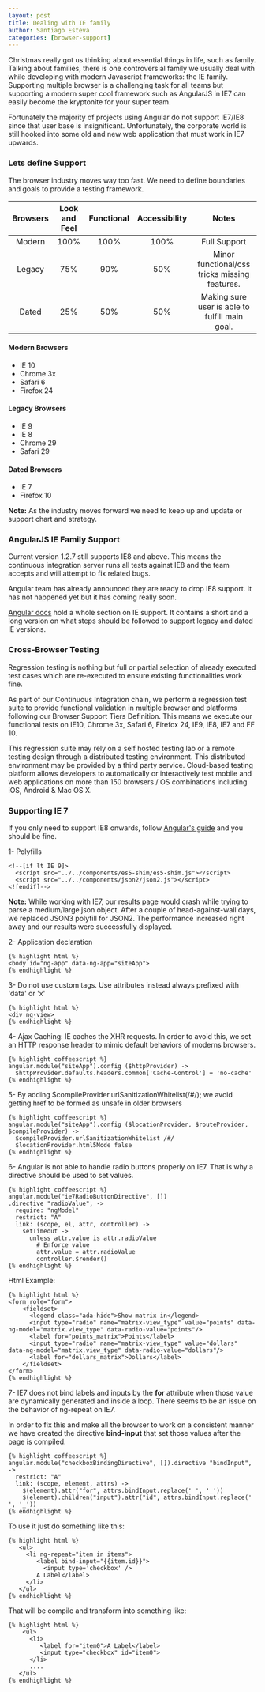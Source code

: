 ```yaml
---
layout: post
title: Dealing with IE family
author: Santiago Esteva
categories: [browser-support]
---
```


Christmas really got us thinking about essential things in life, such as family.
Talking about families, there is one controversial family we usually deal with while developing with modern Javascript frameworks: the IE family.
Supporting multiple browser is a challenging task for all teams but supporting a modern super cool framework such as AngularJS in IE7 can easily become the kryptonite for your super team.

Fortunately the majority of projects using Angular do not support IE7/IE8 since that user base is insignificant.
Unfortunately, the corporate world is still hooked into some old and new web application that must work in IE7 upwards.

### Lets define Support

The browser industry moves way too fast. We need to define boundaries and goals to provide a testing framework.

Browsers | Look and Feel | Functional | Accessibility  | Notes
:------: | :-----------: | :--------: | :------------: | :---:
 Modern  | 100%          | 100%       | 100%           | Full Support
 Legacy  | 75%           | 90%        | 50%            | Minor functional/css tricks missing features.
 Dated   | 25%           | 50%        | 50%            | Making sure user is able to fulfill main goal.

#### Modern Browsers

- IE 10
- Chrome 3x
- Safari 6
- Firefox 24

#### Legacy Browsers

- IE 9
- IE 8
- Chrome 29
- Safari 29

#### Dated Browsers

- IE 7
- Firefox 10

**Note:** As the industry moves forward we need to keep up and update or support chart and strategy.

### AngularJS IE Family Support

Current version 1.2.7 still supports IE8 and above. This means the continuous integration server runs all tests against IE8 and the team accepts and will attempt to fix related bugs.

Angular team has already announced they are ready to drop IE8 support. It has not happened yet but it has coming really soon.

[Angular docs][1] hold a whole section on IE support. It contains a short and a long version on what steps should be followed to support legacy and dated IE versions.

### Cross-Browser Testing
Regression testing is nothing but full or partial selection of already executed test cases which are re-executed to ensure existing functionalities work fine.

As part of our Continuous Integration chain, we perform a regression test suite to provide functional validation in multiple browser and platforms following our Browser Support Tiers Definition.
This means we execute our functional tests on IE10, Chrome 3x, Safari 6, Firefox 24, IE9, IE8, IE7 and FF 10.

This regression suite may rely on a self hosted testing lab or a remote testing design through a distributed testing environment.
This distributed environment may be provided by a third party service.
Cloud-based testing platform allows developers to automatically or interactively test mobile and web applications on more than 150 browsers / OS combinations including iOS, Android & Mac OS X.

### Supporting IE 7

If you only need to support IE8 onwards, follow [Angular\'s guide][1] and you should be fine.

1- Polyfills

    <!--[if lt IE 9]>
      <script src="../../components/es5-shim/es5-shim.js"></script>
      <script src="../../components/json2/json2.js"></script>
    <![endif]-->


**Note:** While working with IE7, our results page would crash while trying to parse a medium/large json object. After a couple of head-against-wall days, we replaced JSON3 polyfill for JSON2.
The performance increased right away and our results were successfully displayed.

2- Application declaration

    {% highlight html %}
    <body id="ng-app" data-ng-app="siteApp">
    {% endhighlight %}

3- Do not use custom tags. Use attributes instead always prefixed with 'data' or 'x'

    {% highlight html %}
    <div ng-view>
    {% endhighlight %}

4- Ajax Caching: IE caches the XHR requests. In order to avoid this, we set an HTTP response header to mimic default behaviors of moderns browsers.

    {% highlight coffeescript %}
    angular.module("siteApp").config ($httpProvider) ->
      $httpProvider.defaults.headers.common['Cache-Control'] = 'no-cache'
    {% endhighlight %}

5- By adding $compileProvider.urlSanitizationWhitelist(/#/); we avoid getting href to be formed as unsafe in older browsers

    {% highlight coffeescript %}
    angular.module("siteApp").config ($locationProvider, $routeProvider, $compileProvider) ->
      $compileProvider.urlSanitizationWhitelist /#/
      $locationProvider.html5Mode false
    {% endhighlight %}

6- Angular is not able to handle radio buttons properly on IE7. That is why a directive should be used to set values.

    {% highlight coffeescript %}
    angular.module("ie7RadioButtonDirective", [])
    .directive "radioValue", ->
      require: "ngModel"
      restrict: "A"
      link: (scope, el, attr, controller) ->
        setTimeout ->
          unless attr.value is attr.radioValue
            # Enforce value
            attr.value = attr.radioValue
            controller.$render()
    {% endhighlight %}

Html Example:


    {% highlight html %}
    <form role="form">
        <fieldset>
          <legend class="ada-hide">Show matrix in</legend>
          <input type="radio" name="matrix-view_type" value="points" data-ng-model="matrix.view_type" data-radio-value="points"/>
          <label for="points_matrix">Points</label>
          <input type="radio" name="matrix-view_type" value="dollars" data-ng-model="matrix.view_type" data-radio-value="dollars"/>
          <label for="dollars_matrix">Dollars</label>
        </fieldset>
    </form>
    {% endhighlight %}

7- IE7 does not bind labels and inputs by the **for** attribute when those value are dynamically generated and inside a loop.
There seems to be an issue on the behavior of ng-repeat on IE7.

In order to fix this and make all the browser to work on a consistent manner we have created the directive **bind-input** that set those values after the page is compiled.

    {% highlight coffeescript %}
    angular.module("checkboxBindingDirective", []).directive "bindInput", ->
      restrict: "A"
      link: (scope, element, attrs) ->
        $(element).attr("for", attrs.bindInput.replace(' ', '_'))
        $(element).children("input").attr("id", attrs.bindInput.replace(' ', '_'))
    {% endhighlight %}

To use it just do something like this:

    {% highlight html %}
       <ul>
         <li ng-repeat="item in items">
            <label bind-input="{{item.id}}">
              <input type='checkbox' />
            A Label</label>
         </li>
       </ul>
    {% endhighlight %}

That will be compile and transform into something like:

    {% highlight html %}
        <ul>
          <li>
             <label for="item0">A Label</label>
             <input type="checkbox" id="item0">
          </li>
          ....
       </ul>
    {% endhighlight %}






[1]: http://docs.angularjs.org/guide/ie

